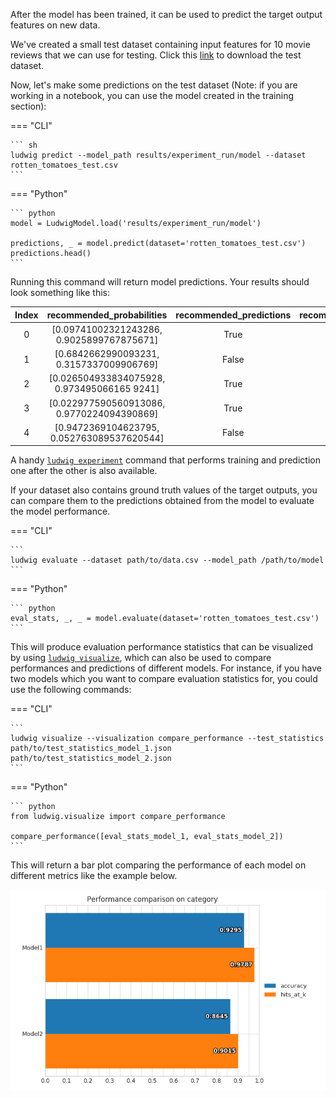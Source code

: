 After the model has been trained, it can be used to predict the target output features on new data.

We've created a small test dataset containing input features for 10 movie reviews that we can use for testing. Click this [link](https://github.com/ludwig-ai/ludwig-docs/raw/getting-started/docs/data/rotten_tomatoes_test.csv) to download the test dataset.

Now, let's make some predictions on the test dataset (Note: if you are working in a notebook, you can use the model created in the training section):

=== "CLI"

    ``` sh
    ludwig predict --model_path results/experiment_run/model --dataset rotten_tomatoes_test.csv
    ```

=== "Python"

    ``` python
    model = LudwigModel.load('results/experiment_run/model')
    
    predictions, _ = model.predict(dataset='rotten_tomatoes_test.csv')
    predictions.head()
    ```

Running this command will return model predictions. Your results should look something like this:


| Index |          recommended_probabilities          | recommended_predictions	 | recommended_probabilities_False | 	 recommended_probabilities_True | recommended_probability | 
|:-----:|:-------------------------------------------:|:------------------------:|:-------------------------------:|:--------------------------------:|:-----------------------:|
|  0	   |  [0.09741002321243286, 0.9025899767875671]  |           True           |            	0.097410            |            	0.902590             |        	0.902590        |  
|  1	   |  [0.6842662990093231, 0.3157337009906769]   |          False           |            0.684266             |            	0.315734             |        0.684266         |   
|  2	   | [0.026504933834075928, 0.973495066165 9241] |           True           |            0.026505             |            	0.973495             |        	0.973495        | 
|  3	   | [0.022977590560913086, 0.9770224094390869]  |           True           |            	0.022978            |            	0.977022             |        	0.977022        | 
|  4	   | [0.9472369104623795, 0.052763089537620544]  |          False           |            	0.947237            |            	0.052763             |        	0.947237        |

A handy [`ludwig experiment`](https://ludwig-ai.github.io/ludwig-docs/0.4/user_guide/api/LudwigModel/#experiment) command that performs training and prediction one after the other is also available.

If your dataset also contains ground truth values of the target outputs, you can compare them to the predictions obtained from the model to evaluate the model performance.


=== "CLI"

    ```
    ludwig evaluate --dataset path/to/data.csv --model_path /path/to/model
    ```

=== "Python"
    
    ``` python
    eval_stats, _, _ = model.evaluate(dataset='rotten_tomatoes_test.csv')
    ```

This will produce evaluation performance statistics that can be visualized by using [`ludwig visualize`](https://ludwig-ai.github.io/ludwig-docs/0.4/user_guide/api/visualization/), which can also be used to compare performances and predictions of different models. For instance, if you have two models which you want to compare evaluation statistics for, you could use the following commands:

=== "CLI"

    ```
    ludwig visualize --visualization compare_performance --test_statistics path/to/test_statistics_model_1.json path/to/test_statistics_model_2.json
    ```

=== "Python"

    ``` python
    from ludwig.visualize import compare_performance
    
    compare_performance([eval_stats_model_1, eval_stats_model_2])
    ```

This will return a bar plot comparing the performance of each model on different metrics like the example below.

![Performance Comparison](https://github.com/ludwig-ai/ludwig-docs/blob/master/docs/images/compare_performance.png?raw=true)
